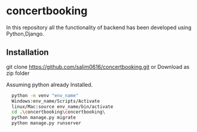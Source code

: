 # concertbooking

In this repository all the functionality of backend has been developed using Python,Django.

## Installation

git clone https://github.com/salim0616/concertbooking.git
or
Download as zip folder

Assuming python already Installed.

```bash
  python -m venv "env_name"
  Windows:env_name/Scripts/Activate
  linux/Mac:source env_name/bin/activate
  cd .\concertbooking\concertbooking\
  python manage.py migrate
  python manage.py runserver 

```

